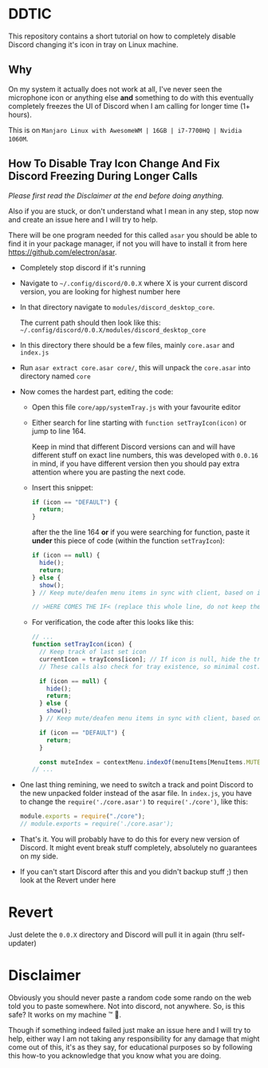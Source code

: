 # DDTIC

This repository contains a short tutorial on how to completely disable
Discord changing it's icon in tray on Linux machine.

## Why

On my system it actually does not work at all, I've never seen
the microphone icon or anything else **and** something to do with this
eventually completely freezes the UI of Discord when I am calling for
longer time (1+ hours).

This is on `Manjaro Linux with AwesomeWM | 16GB | i7-7700HQ | Nvidia 1060M`.

## How To Disable Tray Icon Change And Fix Discord Freezing During Longer Calls

_Please first read the Disclaimer at the end before doing anything._

Also if you are stuck, or don't understand what I mean in any step, stop now
and create an issue here and I will try to help.

There will be one program needed for this called `asar`
you should be able to find it in your package manager, if not you will have to
install it from here https://github.com/electron/asar.

- Completely stop discord if it's running
- Navigate to `~/.config/discord/0.0.X` where X is your current
  discord version, you are looking for highest number here
- In that directory navigate to `modules/discord_desktop_core`.

  The current path should then look like this:
  `~/.config/discord/0.0.X/modules/discord_desktop_core`

- In this directory there should be a few files, mainly `core.asar` and `index.js`
- Run `asar extract core.asar core/`, this will unpack the `core.asar`
  into directory named `core`
- Now comes the hardest part, editing the code:

  - Open this file `core/app/systemTray.js` with your favourite editor
  - Either search for line starting with `function setTrayIcon(icon)` or jump to line 164.

    Keep in mind that different Discord versions can and will have different stuff
    on exact line numbers, this was developed with `0.0.16` in mind, if you have different
    version then you should pay extra attention where you are pasting the next code.

  - Insert this snippet:

    ```js
    if (icon == "DEFAULT") {
      return;
    }
    ```

    after the the line 164
    **or** if you were searching for function, paste it **under** this piece of code
    (within the function `setTrayIcon`):

    ```js
    if (icon == null) {
      hide();
      return;
    } else {
      show();
    } // Keep mute/deafen menu items in sync with client, based on icon states

    // >HERE COMES THE IF< (replace this whole line, do not keep the double slash at the start)
    ```

  - For verification, the code after this looks like this:

    ```js
    // ...
    function setTrayIcon(icon) {
      // Keep track of last set icon
      currentIcon = trayIcons[icon]; // If icon is null, hide the tray icon.  Otherwise show
      // These calls also check for tray existence, so minimal cost.

      if (icon == null) {
        hide();
        return;
      } else {
        show();
      } // Keep mute/deafen menu items in sync with client, based on icon states

      if (icon == "DEFAULT") {
        return;
      }

      const muteIndex = contextMenu.indexOf(menuItems[MenuItems.MUTE]);
    // ...
    ```

- One last thing remining, we need to switch a track and point Discord to the new unpacked
  folder instead of the asar file.
  In `index.js`, you have to change the `require('./core.asar')` to `require('./core')`,
  like this:

  ```js
  module.exports = require("./core");
  // module.exports = require('./core.asar');
  ```

- That's it. You will probably have to do this for every new version of Discord.
  It might event break stuff completely, absolutely no guarantees on my side.

- If you can't start Discord after this and you didn't backup stuff ;) then
  look at the Revert under here

# Revert
Just delete the `0.0.X` directory and Discord will pull it in again (thru self-updater)

# Disclaimer

Obviously you should never paste a random code some rando on the web told you to paste somewhere.
Not into discord, not anywhere. So, is this safe? It works on my machine :tm: :shrug:.

Though if something indeed failed just make an issue here and I will try to help,
either way I am not taking any responsibility for any damage that might come out of this,
it's as they say, for educational purposes so by following this how-to you acknowledge that
you know what you are doing.
